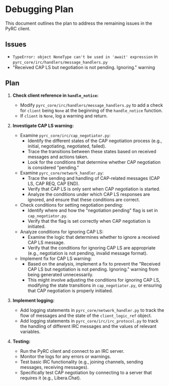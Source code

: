 # Debugging Plan

This document outlines the plan to address the remaining issues in the PyRC client.

## Issues

- `TypeError: object NoneType can't be used in 'await' expression` in `pyrc_core/irc/handlers/message_handlers.py`
- "Received CAP LS but negotiation is not pending. Ignoring." warning

## Plan

1.  **Check client reference in `handle_notice`:**

    - Modify `pyrc_core/irc/handlers/message_handlers.py` to add a check for `client` being `None` at the beginning of the `handle_notice` function.
    - If `client` is `None`, log a warning and return.

2.  **Investigate CAP LS warning:**

    - Examine `pyrc_core/irc/cap_negotiator.py`:
      - Identify the different states of the CAP negotiation process (e.g., initial, negotiating, negotiated, failed).
      - Trace the transitions between these states based on received messages and actions taken.
      - Look for the conditions that determine whether CAP negotiation is considered "pending."
    - Examine `pyrc_core/network_handler.py`:
      - Trace the sending and handling of CAP-related messages (CAP LS, CAP REQ, CAP END).
      - Verify that CAP LS is only sent when CAP negotiation is started.
      - Analyze the conditions under which CAP LS responses are ignored, and ensure that these conditions are correct.
    - Check conditions for setting negotiation pending:
      - Identify where and how the "negotiation pending" flag is set in `cap_negotiator.py`.
      - Verify that the flag is set correctly when CAP negotiation is initiated.
    - Analyze conditions for ignoring CAP LS:
      - Examine the logic that determines whether to ignore a received CAP LS message.
      - Verify that the conditions for ignoring CAP LS are appropriate (e.g., negotiation is not pending, invalid message format).
    - Implement fix for CAP LS warning:
      - Based on the analysis, implement a fix to prevent the "Received CAP LS but negotiation is not pending. Ignoring." warning from being generated unnecessarily.
      - This might involve adjusting the conditions for ignoring CAP LS, modifying the state transitions in `cap_negotiator.py`, or ensuring that CAP negotiation is properly initiated.

3.  **Implement logging:**

    - Add logging statements in `pyrc_core/network_handler.py` to track the flow of messages and the state of the `client_logic_ref` object.
    - Add logging statements in `pyrc_core/irc/irc_protocol.py` to track the handling of different IRC messages and the values of relevant variables.

4.  **Testing:**
    - Run the PyRC client and connect to an IRC server.
    - Monitor the logs for any errors or warnings.
    - Test basic IRC functionality (e.g., joining channels, sending messages, receiving messages).
    - Specifically test CAP negotiation by connecting to a server that requires it (e.g., Libera.Chat).
